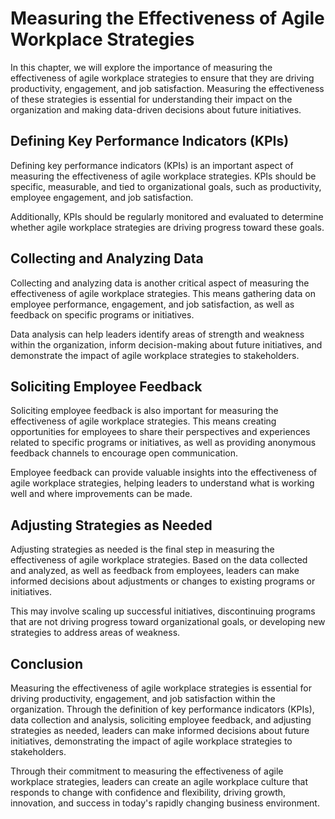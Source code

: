 # Measuring the Effectiveness of Agile Workplace Strategies

In this chapter, we will explore the importance of measuring the effectiveness of agile workplace strategies to ensure that they are driving productivity, engagement, and job satisfaction. Measuring the effectiveness of these strategies is essential for understanding their impact on the organization and making data-driven decisions about future initiatives.

Defining Key Performance Indicators (KPIs)
------------------------------------------

Defining key performance indicators (KPIs) is an important aspect of measuring the effectiveness of agile workplace strategies. KPIs should be specific, measurable, and tied to organizational goals, such as productivity, employee engagement, and job satisfaction.

Additionally, KPIs should be regularly monitored and evaluated to determine whether agile workplace strategies are driving progress toward these goals.

Collecting and Analyzing Data
-----------------------------

Collecting and analyzing data is another critical aspect of measuring the effectiveness of agile workplace strategies. This means gathering data on employee performance, engagement, and job satisfaction, as well as feedback on specific programs or initiatives.

Data analysis can help leaders identify areas of strength and weakness within the organization, inform decision-making about future initiatives, and demonstrate the impact of agile workplace strategies to stakeholders.

Soliciting Employee Feedback
----------------------------

Soliciting employee feedback is also important for measuring the effectiveness of agile workplace strategies. This means creating opportunities for employees to share their perspectives and experiences related to specific programs or initiatives, as well as providing anonymous feedback channels to encourage open communication.

Employee feedback can provide valuable insights into the effectiveness of agile workplace strategies, helping leaders to understand what is working well and where improvements can be made.

Adjusting Strategies as Needed
------------------------------

Adjusting strategies as needed is the final step in measuring the effectiveness of agile workplace strategies. Based on the data collected and analyzed, as well as feedback from employees, leaders can make informed decisions about adjustments or changes to existing programs or initiatives.

This may involve scaling up successful initiatives, discontinuing programs that are not driving progress toward organizational goals, or developing new strategies to address areas of weakness.

Conclusion
----------

Measuring the effectiveness of agile workplace strategies is essential for driving productivity, engagement, and job satisfaction within the organization. Through the definition of key performance indicators (KPIs), data collection and analysis, soliciting employee feedback, and adjusting strategies as needed, leaders can make informed decisions about future initiatives, demonstrating the impact of agile workplace strategies to stakeholders.

Through their commitment to measuring the effectiveness of agile workplace strategies, leaders can create an agile workplace culture that responds to change with confidence and flexibility, driving growth, innovation, and success in today's rapidly changing business environment.
